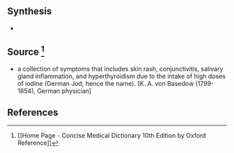 ## Synthesis
- 
## Source [^1]
- a collection of symptoms that includes skin rash, conjunctivitis, salivary gland inflammation, and hyperthyroidism due to the intake of high doses of iodine (German Jod, hence the name). \[K. A. von Basedow (1799-1854), German physician]
## References

[^1]: [[Home Page - Concise Medical Dictionary 10th Edition by Oxford Reference]]